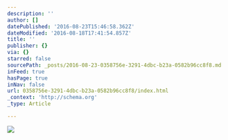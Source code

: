 ```yaml
---
description: ''
author: []
datePublished: '2016-08-23T15:46:58.362Z'
dateModified: '2016-08-18T17:41:54.857Z'
title: ''
publisher: {}
via: {}
starred: false
sourcePath: _posts/2016-08-23-0358756e-3291-4dbc-b23a-0582b96cc8f8.md
inFeed: true
hasPage: true
inNav: false
url: 0358756e-3291-4dbc-b23a-0582b96cc8f8/index.html
_context: 'http://schema.org'
_type: Article

---
```

![](https://the-grid-user-content.s3-us-west-2.amazonaws.com/2b52fc7e-ddb9-419c-b2cf-8fcf352dfd69.jpg)